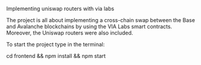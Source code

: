 Implementing uniswap routers with via labs

The project is all about implementing a cross-chain swap between the Base and Avalanche blockchains by using the VIA Labs smart contracts. Moreover, the Uniswap routers were also included.


To start the project type in the terminal:

cd frontend && npm install && npm start
